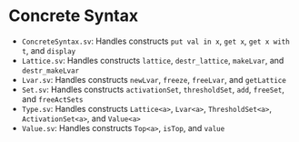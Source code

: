 # Concrete Syntax

+ `ConcreteSyntax.sv`: Handles constructs `put val in x`, `get x`, `get x with t`, and `display`
+ `Lattice.sv`: Handles constructs `lattice`, `destr_lattice`, `makeLvar`, and `destr_makeLvar`
+ `Lvar.sv`: Handles constructs `newLvar`, `freeze`, `freeLvar`, and `getLattice`
+ `Set.sv`: Handles constructs `activationSet`, `thresholdSet`, `add`, `freeSet`, and `freeActSets`
+ `Type.sv`: Handles constructs `Lattice<a>`, `Lvar<a>`, `ThresholdSet<a>`, `ActivationSet<a>`, and `Value<a>`
+ `Value.sv`: Handles constructs `Top<a>`, `isTop`, and `value`

